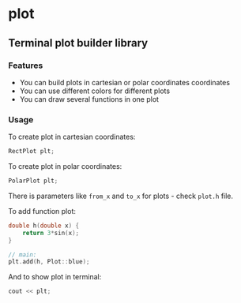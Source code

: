 # plot

## Terminal plot builder library

### Features

- You can build plots in cartesian or polar coordinates coordinates
- You can use different colors for different plots
- You can draw several functions in one plot

### Usage

To create plot in cartesian coordinates:
```c++
RectPlot plt; 
```
To create plot in polar coordinates:
```c++
PolarPlot plt;
```
There is parameters like `from_x` and `to_x` for plots - check `plot.h` file.

To add function plot:
```c++
double h(double x) {
    return 3*sin(x);
}

// main:
plt.add(h, Plot::blue);
```

And to show plot in terminal:
```c++
cout << plt;
```
